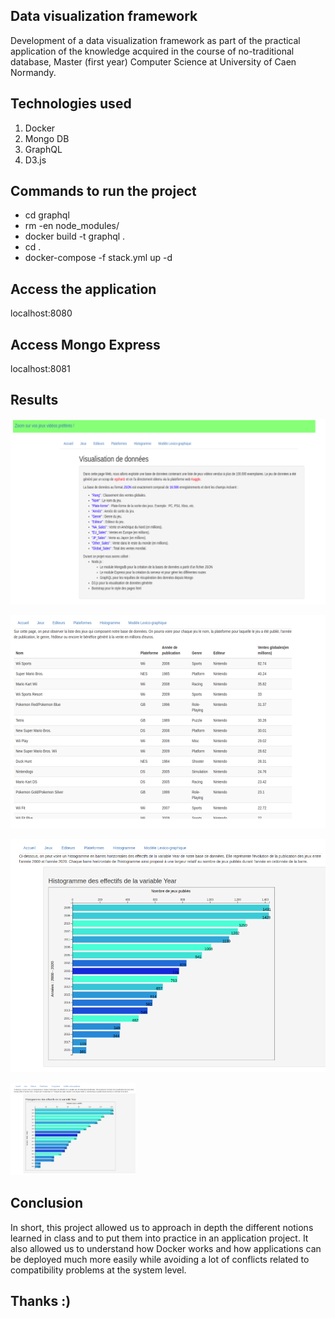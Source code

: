 ## Data visualization framework
Development of a data visualization framework as part of the practical application of the knowledge acquired in the course of no-traditional database, Master (first year) Computer Science at University of Caen Normandy.

## Technologies used
1) Docker
3) Mongo DB
4) GraphQL
5) D3.js

## Commands to run the project
- cd graphql
- rm -en node_modules/
- docker build -t graphql .
- cd .
- docker-compose -f stack.yml up -d

## Access the application
localhost:8080

## Access Mongo Express
localhost:8081

## Results
![](https://github.com/thiouneEtu/data_visualization/blob/main/Res1.PNG)

![](https://github.com/thiouneEtu/data_visualization/blob/main/Res2.PNG)

![](https://github.com/thiouneEtu/data_visualization/blob/main/Res3.PNG)

<img src="https://github.com/thiouneEtu/data_visualization/blob/main/Res3.PNG" width="200" />

## Conclusion
In short, this project allowed us to approach in depth the different notions learned in class and to put them into practice in an application project. It also allowed us to understand how Docker works and how applications can be deployed much more easily while avoiding a lot of conflicts related to compatibility problems at the system level.

## Thanks :)

